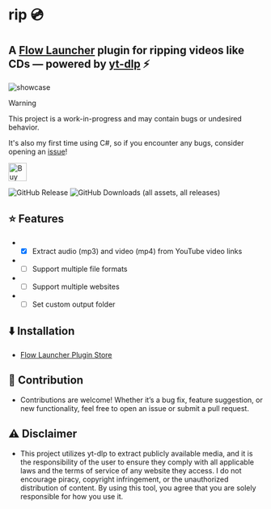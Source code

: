 rip 💿
==================

## A [Flow Launcher](https://github.com/Flow-Launcher/Flow.Launcher) plugin for ripping videos like CDs — powered by [yt-dlp](https://github.com/yt-dlp/yt-dlp) ⚡

![showcase](https://github.com/user-attachments/assets/5162c892-b5c2-4603-b335-265f6b6e8ce8)


> [!WARNING]
> This project is a work-in-progress and may contain bugs or undesired behavior.
> 
> It's also my first time using C#, so if you encounter any bugs, consider opening an [issue](https://github.com/iivinn/rip/issues)!

<a href='https://ko-fi.com/O5O71IJ23T' target='_blank'><img height='36' style='border:0px;height:36px;' src='https://storage.ko-fi.com/cdn/kofi6.png?v=6' border='0' alt='Buy Me a Coffee at ko-fi.com' /></a>

![GitHub Release](https://img.shields.io/github/v/release/iivinn/rip) ![GitHub Downloads (all assets, all releases)](https://img.shields.io/github/downloads/iivinn/rip/total)

## ⭐ Features
- - [x] Extract audio (mp3) and video (mp4) from YouTube video links
- - [ ] Support multiple file formats
- - [ ] Support multiple websites
- - [ ] Set custom output folder

## ⬇️ Installation
- [Flow Launcher Plugin Store](https://github.com/Flow-Launcher/Flow.Launcher/?tab=readme-ov-file#-plugin-store)

## 🙌 Contribution
- Contributions are welcome! Whether it’s a bug fix, feature suggestion, or new functionality, feel free to open an issue or submit a pull request.

## ⚠️ Disclaimer
- This project utilizes yt-dlp to extract publicly available media, and it is the responsibility of the user to ensure they comply with all applicable laws and the terms of service of any website they access. I do not encourage piracy, copyright infringement, or the unauthorized distribution of content. By using this tool, you agree that you are solely responsible for how you use it.
